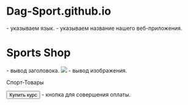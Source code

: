 # Dag-Sport.github.io

<!DOCTYPE html>
<html lang="ru"> - указываем язык.
<head>
    <meta charset="UTF-8">
    <title>Dag-Sport</title> - указываем название нашего веб-приложения.
</head>
<body>
    <div id="main">
        <h1>Sports Shop</h1> - вывод заголовока.
        <img src="https://fuzeservers.ru/wp-content/uploads/e/6/5/e6582e3f04d623bb4823f869c9a53c5d.png"> - вывод изображения.
        <p> Спорт-Товары </p>
        <button id="buy"> Купить курс</button> - кнопка для совершения оплаты.

</body>
</html>
